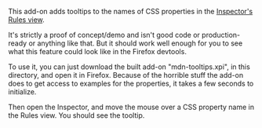 This add-on adds tooltips to the names of CSS properties in the [Inspector's Rules view](https://developer.mozilla.org/en-US/docs/Tools/Page_Inspector#Rules_view).

It's strictly a proof of concept/demo and isn't good code or production-ready or anything like that. But it should work well enough for you to see what this feature could look like in the Firefox devtools.

To use it, you can just download the built add-on "mdn-tooltips.xpi", in this directory, and open it in Firefox. Because of the horrible stuff the add-on does to get access to examples for the properties, it takes a few seconds to initialize.

Then open the Inspector, and move the mouse over a CSS property name in the Rules view. You should see the tooltip.